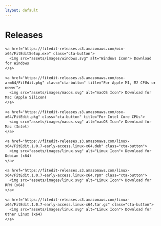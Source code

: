 ```yaml
---
layout: default
---
```


<main>
  <h1>Releases</h1>

    <a href="https://fitedit-releases.s3.amazonaws.com/win-x64/FitEditSetup.exe" class="cta-button">
      <img src="assets/images/windows.svg" alt="Windows Icon"> Download for Windows
    </a>

    <a href="https://fitedit-releases.s3.amazonaws.com/osx-arm64/FitEdit.pkg" class="cta-button" title="For Apple M1, M2 CPUs or newer">
      <img src="assets/images/macos.svg" alt="macOS Icon"> Download for Mac (Apple Silicon)
    </a>

    <a href="https://fitedit-releases.s3.amazonaws.com/osx-x64/FitEdit.pkg" class="cta-button" title="For Intel Core CPUs">
      <img src="assets/images/macos.svg" alt="macOS Icon"> Download for Mac (Intel)
    </a>

    <a href="https://fitedit-releases.s3.amazonaws.com/linux-x64/FitEdit.1.0.7-early-access.linux-x64.deb" class="cta-button">
      <img src="assets/images/linux.svg" alt="Linux Icon"> Download for Debian (x64)
    </a>

    <a href="https://fitedit-releases.s3.amazonaws.com/linux-x64/FitEdit.1.0.7-early-access.linux-x64.rpm" class="cta-button">
      <img src="assets/images/linux.svg" alt="Linux Icon"> Download for RPM (x64)
    </a>

    <a href="https://fitedit-releases.s3.amazonaws.com/linux-x64/FitEdit.1.0.7-early-access.linux-x64.tar.gz" class="cta-button">
      <img src="assets/images/linux.svg" alt="Linux Icon"> Download for Other Linux (x64)
    </a>

</main>
